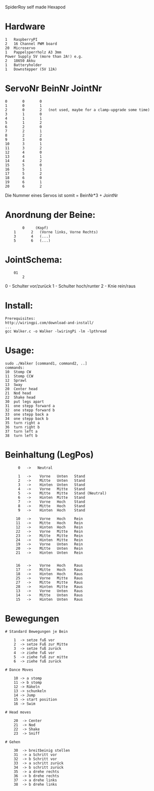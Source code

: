 SpiderRoy
self made Hexapod
#	Hardware
	1	RaspberryPI
	2	16 Channel PWM board
	20 	Microservo
	1	Pappelsperrholz A3 3mm
	Power Supply 5V (more than 2A!) e.g. 
	2 	18650 Akku
	1	Batteryholder 
	1	Downstepper (5V 12A)

#	ServoNr		BeinNr		JointNr

	0		0		0
	1		0		1
	2		0		2	(not used, maybe for a clamp-upgrade some time)
	3		1		0
	4		1		1
	5		1		2
	6		2		0
	7		2		1
	8		2		2
	9		3		0
	10		3		1
	11		3		2
	12		4		0
	13		4		1
	14		4		2
	15		5		0
	16		5		1
	17		5		2
	18		6		0
	19		6		1
	20		6		2
	
Die	Nummer eines Servos ist somit = BeinNr*3 + JointNr
	
#	Anordnung der Beine:
	
			0     (Kopf)
		1		2   (Vorne links, Vorne Rechts)
		3		4   (...)
		5		6   (...)
		
#	JointSchema:
		01      
			2
  0 - Schulter  vor/zurück
  1 - Schulter  hoch/runter
  2 - Knie      rein/raus

# Install:

	Prerequisites:
	http://wiringpi.com/download-and-install/
	...
	gcc Walker.c -o Walker -lwiringPi -lm -lpthread
	
# Usage:
	
	sudo ./Walker [command1, command2, ..]
	commands:
	10	Stomp CW
	11	Stomp CCW
	12	Sprawl
	13	Sway
	20	Center head
	21	Nod head
	22	Shake head
	30	put legs apart
	31	one stepp forward a
	32	one stepp forward b
	33	one stepp back a
	34	one stepp back b
	35	turn right a
	36	turn right b
	37	turn left a
	38	turn left b

# Beinhaltung (LegPos)
		  
		  0   ->   Neutral
		  
		  1   ->   	Vorne	Unten	Stand 
		  2   ->   	Mitte	Unten	Stand 
		  3   ->   	Hinten	Unten	Stand 
		  4   ->   	Vorne	Mitte	Stand 
		  5   ->   	Mitte	Mitte	Stand (Neutral)
		  6   ->   	Hinten	Mitte	Stand 
		  7   ->   	Vorne	Hoch 	Stand 
		  8   ->   	Mitte	Hoch	Stand 
		  9   ->   	Hinten	Hoch	Stand 
		  
		 10   ->   	Vorne	Hoch 	Rein 
		 11   ->   	Mitte 	Hoch 	Rein 
		 12   ->   	Hinten	Hoch	Rein 
		 22   ->	Vorne	Mitte	Rein 
		 23   ->	Mitte	Mitte	Rein 
		 24   ->	Hinten 	Mitte	Rein 
		 19   ->   	Vorne 	Unten 	Rein 
		 20   ->   	Mitte 	Unten 	Rein  
		 21   ->   	Hinten 	Unten 	Rein

		 
		 16   ->   	Vorne 	Hoch 	Raus 
		 17   ->   	Mitte 	Hoch 	Raus 
		 18   ->   	Hinten 	Hoch 	Raus 
		 25   ->	Vorne	Mitte	Raus 
		 27   ->	Mitte	Mitte	Raus 
		 28   ->	Hinten	Mitte	Raus 
		 13   ->   	Vorne 	Unten 	Raus 
		 14   ->   	Mitte 	Unten 	Raus 
		 15   ->   	Hinten 	Unten 	Raus 

  
		 
# Bewegungen

	# Standard Bewegungen je Bein
	
		1  -> setze fuß vor
		2  -> setze Fuß zur Mitte
		3  -> setze fuß zurück
		4  -> ziehe fuß vor
		5  -> ziehe fuß zur mitte
		6  -> ziehe fuß zurück
		
	# Dance Moves
	
		10 -> a stomp
		11 -> b stomp
		12 -> Räkeln
		13 -> schunkeln
		14 -> Jump
		15 -> start position
		16 -> Swim

	# Head moves
	
		20  -> Center
		21  -> Nod 
		22  -> Shake 
		23  -> Sniff 
	
	# Gehen
	
		30  -> breitbeinig stellen
		31  -> a Schritt vor
		32  -> b Schritt vor
		33  -> a schritt zurück
		34  -> b schritt zurück
		35  -> a drehe rechts
		36  -> b drehe rechts
		37  -> a drehe links
		38  -> b drehe links
		 
